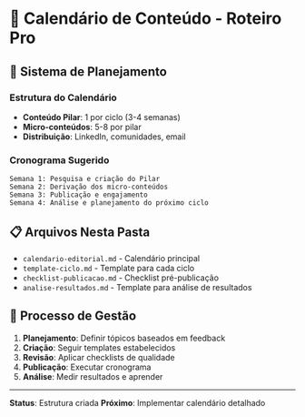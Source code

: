# 📅 Calendário de Conteúdo - Roteiro Pro

## 🎯 Sistema de Planejamento

### Estrutura do Calendário
- **Conteúdo Pilar**: 1 por ciclo (3-4 semanas)
- **Micro-conteúdos**: 5-8 por pilar
- **Distribuição**: LinkedIn, comunidades, email

### Cronograma Sugerido
```
Semana 1: Pesquisa e criação do Pilar
Semana 2: Derivação dos micro-conteúdos
Semana 3: Publicação e engajamento
Semana 4: Análise e planejamento do próximo ciclo
```

## 📋 Arquivos Nesta Pasta

- `calendario-editorial.md` - Calendário principal
- `template-ciclo.md` - Template para cada ciclo
- `checklist-publicacao.md` - Checklist pré-publicação
- `analise-resultados.md` - Template para análise de resultados

## 🔄 Processo de Gestão

1. **Planejamento**: Definir tópicos baseados em feedback
2. **Criação**: Seguir templates estabelecidos
3. **Revisão**: Aplicar checklists de qualidade
4. **Publicação**: Executar cronograma
5. **Análise**: Medir resultados e aprender

---

**Status**: Estrutura criada
**Próximo**: Implementar calendário detalhado
